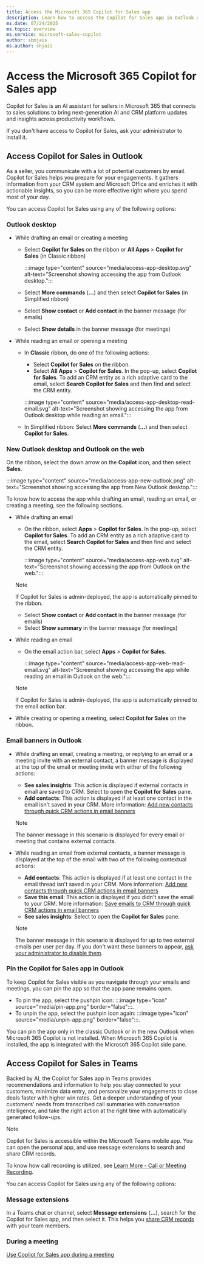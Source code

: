```yaml
---
title: Access the Microsoft 365 Copilot for Sales app
description: Learn how to access the Copilot for Sales app in Outlook and Teams.
ms.date: 07/24/2025
ms.topic: overview
ms.service: microsoft-sales-copilot
author: sbmjais
ms.author: shjais
---
```


# Access the Microsoft 365 Copilot for Sales app

Copilot for Sales is an AI assistant for sellers in Microsoft 365 that connects to sales solutions to bring next-generation AI and CRM platform updates and insights across productivity workflows.

If you don't have access to Copilot for Sales, ask your administrator to install it.

## Access Copilot for Sales in Outlook

As a seller, you communicate with a lot of potential customers by email. Copilot for Sales helps you prepare for your engagements. It gathers information from your CRM system and Microsoft Office and enriches it with actionable insights, so you can be more effective right where you spend most of your day.

You can access Copilot for Sales using any of the following options:

### Outlook desktop

- While drafting an email or creating a meeting  

    - Select **Copilot for Sales** on the ribbon or **All Apps** > **Copilot for Sales** (in Classic ribbon)  

        :::image type="content" source="media/access-app-desktop.svg" alt-text="Screenshot showing accessing the app from Outlook desktop.":::

    - Select **More commands** (**...**) and then select **Copilot for Sales** (in Simplified ribbon)  
    - Select **Show contact** or **Add contact** in the banner message (for emails)  
    - Select **Show details** in the banner message (for meetings)

- While reading an email or opening a meeting

    - In **Classic** ribbon, do one of the following actions:  
        - Select **Copilot for Sales** on the ribbon.  
        - Select **All Apps** > **Copilot for Sales**. In the pop-up, select **Copilot for Sales**. To add an CRM entity as a rich adaptive card to the email, select **Search Copilot for Sales** and then find and select the CRM entity.  

        :::image type="content" source="media/access-app-desktop-read-email.svg" alt-text="Screenshot showing accessing the app from Outlook desktop while reading an email.":::

    - In Simplified ribbon: Select **More commands** (**...**) and then select **Copilot for Sales**.  

### New Outlook desktop and Outlook on the web

On the ribbon, select the down arrow on the **Copilot** icon, and then select **Sales**.

:::image type="content" source="media/access-app-new-outlook.png" alt-text="Screenshot showing accessing the app from New Outlook desktop.":::

To know how to access the app while drafting an email, reading an email, or creating a meeting, see the following sections.

- While drafting an email

    - On the ribbon, select **Apps** > **Copilot for Sales**. In the pop-up, select **Copilot for Sales**. To add an CRM entity as a rich adaptive card to the email, select **Search Copilot for Sales** and then find and select the CRM entity.
    
        :::image type="content" source="media/access-app-web.svg" alt-text="Screenshot showing accessing the app from Outlook on the web.":::

    > [!NOTE]
    > If Copilot for Sales is admin-deployed, the app is automatically pinned to the ribbon.  

    - Select **Show contact** or **Add contact** in the banner message (for emails)  
    - Select **Show summary** in the banner message (for meetings)

- While reading an email

    - On the email action bar, select **Apps** > **Copilot for Sales**.

        :::image type="content" source="media/access-app-web-read-email.svg" alt-text="Screenshot showing accessing the app while reading an email in Outlook on the web.":::

    > [!NOTE]
    > If Copilot for Sales is admin-deployed, the app is automatically pinned to the email action bar.

- While creating or opening a meeting, select **Copilot for Sales** on the ribbon.

### Email banners in Outlook

- While drafting an email, creating a meeting, or replying to an email or a meeting invite with an external contact, a banner message is displayed at the top of the email or meeting invite with either of the following actions:  
    - **See sales insights**: This action is displayed if external contacts in email are saved to CRM. Select to open the **Copilot for Sales** pane.
    - **Add contacts**: This action is displayed if at least one contact in the email isn't saved in your CRM. More information: [Add new contacts through quick CRM actions in email banners](create-contact-crm-sales-copilot.md#add-new-contacts-through-quick-crm-actions-in-email-banners)
    
    > [!NOTE]
    > The banner message in this scenario is displayed for every email or meeting that contains external contacts.

- While reading an email from external contacts, a banner message is displayed at the top of the email with two of the following contextual actions:
    - **Add contacts**: This action is displayed if at least one contact in the email thread isn't saved in your CRM. More information: [Add new contacts through quick CRM actions in email banners](create-contact-crm-sales-copilot.md#add-new-contacts-through-quick-crm-actions-in-email-banners)
    - **Save this email**: This action is displayed if you didn't save the email to your CRM. More information: [Save emails to CRM through quick CRM actions in email banners](save-outlook-activities-crm.md#save-from-quick-crm-actions-in-an-email-banner-message)
    - **See sales insights**: Select to open the **Copilot for Sales** pane. 

    > [!NOTE]
    > The banner message in this scenario is displayed for up to two external emails per user per day. If you don't want these banners to appear, [ask your administrator to disable them](m365-admin-setting.md).

### Pin the Copilot for Sales app in Outlook

To keep Copilot for Sales visible as you navigate through your emails and meetings, you can pin the app so that the app pane remains open.

- To pin the app, select the pushpin icon: :::image type="icon" source="media/pin-app.png" border="false":::.
- To unpin the app, select the pushpin icon again: :::image type="icon" source="media/unpin-app.png" border="false":::.

You can pin the app only in the classic Outlook or in the new Outlook when Microsoft 365 Copilot is not installed. When Microsoft 365 Copilot is installed, the app is integrated with the Microsoft 365 Copilot side pane.

## Access Copilot for Sales in Teams

Backed by AI, the Copilot for Sales app in Teams provides recommendations and information to help you stay connected to your customers, minimize data entry, and personalize your engagements to close deals faster with higher win rates. Get a deeper understanding of your customers' needs from transcribed call summaries with conversation intelligence, and take the right action at the right time with automatically generated follow-ups.

> [!NOTE]
> Copilot for Sales is accessible within the Microsoft Teams mobile app. You can open the personal app, and use message extensions to search and share CRM records.

To know how call recording is utilized, see [Learn More - Call or Meeting Recording](learn-more-call-meeting-recording.md).

You can access Copilot for Sales using any of the following options:

### Message extensions

In a Teams chat or channel, select **Message extensions** (**...**), search for the Copilot for Sales app, and then select it. This helps you [share CRM records](share-crm-record-teams-conversation.md) with your team members.

### During a meeting

[Use Copilot for Sales app during a meeting](use-sales-copilot-app-during-meeting.md)